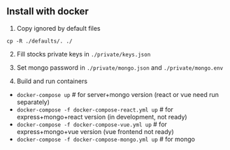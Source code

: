 ## Install with docker

1. Copy ignored by default files
```
cp -R ./defaults/. ./
```

2. Fill stocks private keys in ```./private/keys.json```

3. Set mongo password in ```./private/mongo.json``` and ```./private/mongo.env```

4. Build and run containers
  - ```docker-compose up``` # for server+mongo version (react or vue need run separately)
  - ```docker-compose -f docker-compose-react.yml up``` # for express+mongo+react version (in development, not ready)
  - ```docker-compose -f docker-compose-vue.yml up``` # for express+mongo+vue version (vue frontend not ready)
  - ```docker-compose -f docker-compose-mongo.yml up``` # for mongo
